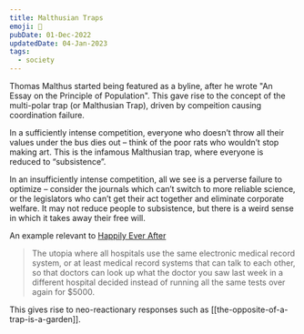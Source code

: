 ```yaml
---
title: Malthusian Traps
emoji: 👹
pubDate: 01-Dec-2022
updatedDate: 04-Jan-2023
tags:
  - society
---
```


Thomas Malthus started being featured as a byline, after he wrote "An Essay on the Principle of Population". This gave rise to the concept of the multi-polar trap (or Malthusian Trap), driven by compeition causing coordination failure.

In a sufficiently intense competition, everyone who doesn’t throw all their values under the bus dies out – think of the poor rats who wouldn’t stop making art. This is the infamous Malthusian trap, where everyone is reduced to “subsistence”.

In an insufficiently intense competition, all we see is a perverse failure to optimize – consider the journals which can’t switch to more reliable science, or the legislators who can’t get their act together and eliminate corporate welfare. It may not reduce people to subsistence, but there is a weird sense in which it takes away their free will.

An example relevant to [Happily Ever After](https://hea.care/)

> The utopia where all hospitals use the same electronic medical record system, or at least medical record systems that can talk to each other, so that doctors can look up what the doctor you saw last week in a different hospital decided instead of running all the same tests over again for $5000.

This gives rise to neo-reactionary responses such as [[the-opposite-of-a-trap-is-a-garden]]. 